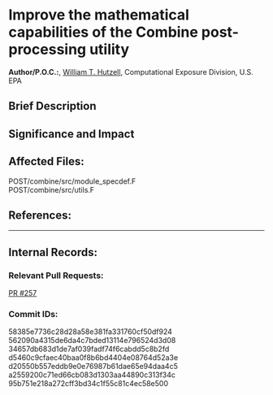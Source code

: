# Improve the mathematical capabilities of the Combine post-processing utility  

**Author/P.O.C.:**, [William T. Hutzell](mailto:hutzell.bill@epa.gov), Computational Exposure Division, U.S. EPA  

## Brief Description


## Significance and Impact


## Affected Files:

POST/combine/src/module_specdef.F  
POST/combine/src/utils.F  

## References:    

-----
## Internal Records:


### Relevant Pull Requests:
  [PR #257](https://github.com/USEPA/CMAQ_Dev/pull/257)

### Commit IDs:

58385e7736c28d28a58e381fa331760cf50df924  
562090a4315de6da4c7bded13114e796524d3d08  
34657db683d1de7af039fadf74f6cabdd5c8b2fd  
d5460c9cfaec40baa0f8b6bd4404e08764d52a3e  
d20550b557eddb9e0e76987b61dae65e94daa4c5  
a2559200c71ed66cb083d1303aa44890c313f34c  
95b751e218a272cff3bd34c1f55c81c4ec58e500  
